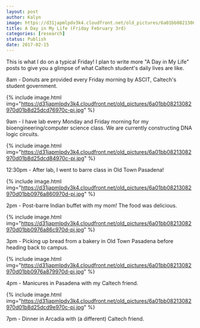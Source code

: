 ```yaml
---
layout: post
author: Kalyn
image: https://d31japmlpdv3k4.cloudfront.net/old_pictures/6a01bb08213082970d01b8d25dcd6e970c-pi.jpg
title: A Day in My Life (Friday February 3rd)
categories: [research]
status: Publish
date: 2017-02-15
---
```



This is what I do on a typical Friday! I plan to write more "A Day in My Life" posts to give you a glimpse of what Caltech student's daily lives are like.

<div class="photo-caption caption-xid-6a01bb08213082970d01b8d25dcd6e970c" id="caption-xid-6a01bb08213082970d01b8d25dcd6e970c">8am - Donuts are provided every Friday morning by ASCIT, Caltech's student government.


{% include image.html img="https://d31japmlpdv3k4.cloudfront.net/old_pictures/6a01bb08213082970d01b8d25dcd76970c-pi.jpg" %}<div class="photo-caption caption-xid-6a01bb08213082970d01b8d25dcd76970c" id="caption-xid-6a01bb08213082970d01b8d25dcd76970c">9am - I have lab every Monday and Friday morning for my bioengineering/computer science class. We are currently constructing DNA logic circuits.


{% include image.html img="https://d31japmlpdv3k4.cloudfront.net/old_pictures/6a01bb08213082970d01b8d25dcd84970c-pi.jpg" %}<div class="photo-caption caption-xid-6a01bb08213082970d01b8d25dcd84970c" id="caption-xid-6a01bb08213082970d01b8d25dcd84970c">12:30pm - After lab, I went to barre class in Old Town Pasadena!


{% include image.html img="https://d31japmlpdv3k4.cloudfront.net/old_pictures/6a01bb08213082970d01bb0976a860970d-pi.jpg" %}<div class="photo-caption caption-xid-6a01bb08213082970d01bb0976a860970d" id="caption-xid-6a01bb08213082970d01bb0976a860970d">2pm - Post-barre Indian buffet with my mom! The food was delicious.


{% include image.html img="https://d31japmlpdv3k4.cloudfront.net/old_pictures/6a01bb08213082970d01bb0976a86c970d-pi.jpg" %}<div class="photo-caption caption-xid-6a01bb08213082970d01bb0976a86c970d" id="caption-xid-6a01bb08213082970d01bb0976a86c970d">3pm - Picking up bread from a bakery in Old Town Pasadena before heading back to campus.


{% include image.html img="https://d31japmlpdv3k4.cloudfront.net/old_pictures/6a01bb08213082970d01bb0976a879970d-pi.jpg" %}<div class="photo-caption caption-xid-6a01bb08213082970d01bb0976a879970d" id="caption-xid-6a01bb08213082970d01bb0976a879970d">4pm - Manicures in Pasadena with my Caltech friend.


{% include image.html img="https://d31japmlpdv3k4.cloudfront.net/old_pictures/6a01bb08213082970d01b8d25dcd9e970c-pi.jpg" %}<div class="photo-caption caption-xid-6a01bb08213082970d01b8d25dcd9e970c" id="caption-xid-6a01bb08213082970d01b8d25dcd9e970c">7pm - Dinner in Arcadia with (a different) Caltech friend.

